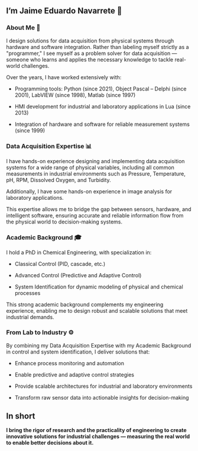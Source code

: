 ## I’m Jaime Eduardo Navarrete 👋
### About Me 🔧

I design solutions for data acquisition from physical systems through hardware and software integration.
Rather than labeling myself strictly as a "programmer," I see myself as a problem solver for data acquisition — someone who learns and applies the necessary knowledge to tackle real-world challenges.

Over the years, I have worked extensively with:

* Programming tools: Python (since 2021), Object Pascal – Delphi (since 2001), LabVIEW (since 1998), Matlab (since 1997)

* HMI development for industrial and laboratory applications in Lua (since 2013)

* Integration of hardware and software for reliable measurement systems (since 1999)

### Data Acquisition Expertise 📊

I have hands-on experience designing and implementing data acquisition systems for a wide range of physical variables, including all common measurements in industrial environments such as Pressure, Temperature, pH, RPM, Dissolved Oxygen, and Turbidity.

Additionally, I have some hands-on experience in image analysis for laboratory applications.

This expertise allows me to bridge the gap between sensors, hardware, and intelligent software, ensuring accurate and reliable information flow from the physical world to decision-making systems.

### Academic Background 🎓

I hold a PhD in Chemical Engineering, with specialization in:

* Classical Control (PID, cascade, etc.)

* Advanced Control (Predictive and Adaptive Control)

* System Identification for dynamic modeling of physical and chemical processes

This strong academic background complements my engineering experience, enabling me to design robust and scalable solutions that meet industrial demands.

### From Lab to Industry ⚙️

By combining my Data Acquisition Expertise with my Academic Background in control and system identification, I deliver solutions that:

* Enhance process monitoring and automation

* Enable predictive and adaptive control strategies

* Provide scalable architectures for industrial and laboratory environments

* Transform raw sensor data into actionable insights for decision-making

## In short
**I bring the rigor of research and the practicality of engineering to create innovative solutions for industrial challenges — measuring the real world to enable better decisions about it.**
